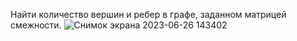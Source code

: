 Найти количество вершин и ребер в графе, заданном матрицей смежности.
![Снимок экрана 2023-06-26 143402](https://github.com/DzhumagazievaDiana/graph/assets/113889448/3966b650-feee-4f3a-96cd-a21b86a208bd)

